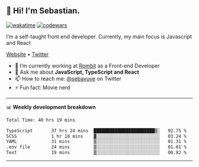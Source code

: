 ## 👋 Hi! I'm Sebastian.

[![wakatime](https://wakatime.com/badge/user/df0036c6-328a-4a39-be9b-e49417ed22a1.svg)](https://wakatime.com/@df0036c6-328a-4a39-be9b-e49417ed22a1)
[![codewars](https://www.codewars.com/users/sebavuye/badges/small)](https://www.codewars.com/users/sebavuye)

I’m a self-taught front end developer. Currently, my main focus is Javascript and React

[Website](https://sebastianvuye.be) • [Twitter](https://twitter.com/sebavuye)

- 🔭 I’m currently working at [Rombit](https://rombit.com/) as a Front-end Developer
- 💬 Ask me about **JavaScript, TypeScript and React**
- 📫 How to reach me: [@sebavuye](https://twitter.com/sebavuye) on Twitter
- ⚡ Fun fact: Movie nerd

-------

📊 **Weekly development breakdown**

<!--START_SECTION:waka-->

```txt
Total Time: 40 hrs 19 mins

TypeScript       37 hrs 24 mins  ███████████████████████▒░   92.75 %
SCSS             1 hr 18 mins    ▓░░░░░░░░░░░░░░░░░░░░░░░░   03.24 %
YAML             31 mins         ▒░░░░░░░░░░░░░░░░░░░░░░░░   01.31 %
.env file        24 mins         ▒░░░░░░░░░░░░░░░░░░░░░░░░   01.01 %
Text             19 mins         ▒░░░░░░░░░░░░░░░░░░░░░░░░   00.82 %
```

<!--END_SECTION:waka-->
-------
